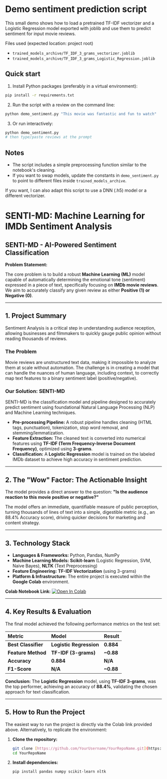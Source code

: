 Demo sentiment prediction script
===============================

This small demo shows how to load a pretrained TF-IDF vectorizer and a Logistic Regression
model exported with joblib and use them to predict sentiment for input movie reviews.

Files used (expected location: project root)
- `trained_models_archive/TF_IDF_3_grams_vectorizer.joblib`
- `trained_models_archive/TF_IDF_3_grams_Logistic_Regression.joblib`

Quick start
-----------

1. Install Python packages (preferably in a virtual environment):

```bash
pip install -r requirements.txt
```

2. Run the script with a review on the command line:

```bash
python demo_sentiment.py "This movie was fantastic and fun to watch"
```

3. Or run interactively:

```bash
python demo_sentiment.py
# then type/paste reviews at the prompt
```

Notes
-----
- The script includes a simple preprocessing function similar to the notebook's cleaning.
- If you want to swap models, update the constants in `demo_sentiment.py` to point to
  different files inside `trained_models_archive`.

If you want, I can also adapt this script to use a DNN (.h5) model or a different vectorizer.
# SENTI-MD: Machine Learning for IMDb Sentiment Analysis

## SENTI-MD - AI-Powered Sentiment Classification

**Problem Statement:**

The core problem is to build a robust **Machine Learning (ML)** model capable of automatically determining the emotional tone (sentiment) expressed in a piece of text, specifically focusing on **IMDb movie reviews**. We aim to accurately classify any given review as either **Positive (1) or Negative (0)**.

---

## 1. Project Summary

Sentiment Analysis is a critical step in understanding audience reception, allowing businesses and filmmakers to quickly gauge public opinion without reading thousands of reviews.

### The Problem

Movie reviews are unstructured text data, making it impossible to analyze them at scale without automation. The challenge is in creating a model that can handle the nuances of human language, including context, to correctly map text features to a binary sentiment label (positive/negative).

### Our Solution: SENTI-MD

SENTI-MD is the classification model and pipeline designed to accurately predict sentiment using foundational Natural Language Processing (NLP) and Machine Learning techniques.

* **Pre-processing Pipeline:** A robust pipeline handles cleaning (HTML tags, punctuation), tokenization, stop word removal, and stemming/lemmatization.
* **Feature Extraction:** The cleaned text is converted into numerical features using **TF-IDF (Term Frequency-Inverse Document Frequency)**, optimized using **3-grams**.
* **Classification:** A **Logistic Regression** model is trained on the labeled IMDb dataset to achieve high accuracy in sentiment prediction.

---

## 2. The "Wow" Factor: The Actionable Insight

The model provides a direct answer to the question: **"Is the audience reaction to this movie positive or negative?"**

The model offers an immediate, quantifiable measure of public perception, turning thousands of lines of text into a simple, digestible metric (e.g., an 88.4% Accuracy score), driving quicker decisions for marketing and content strategy.

---

## 3. Technology Stack

* **Languages & Frameworks:** Python, Pandas, NumPy
* **Machine Learning Models:** **Scikit-learn** (Logistic Regression, SVM, Naive Bayes), **NLTK** (Text Preprocessing)
* **Feature Engineering:** **TF-IDF Vectorization** (using 3-grams)
* **Platform & Infrastructure:** The entire project is executed within the **Google Colab** environment.

**Colab Notebook Link:**
[![Open In Colab](https://colab.research.google.com/assets/colab-badge.svg)](https://colab.research.google.com/drive/1seeXX1aCdSp5wTzFrEXODmLhtme2nsI0?usp=sharing)

---

## 4. Key Results & Evaluation

The final model achieved the following performance metrics on the test set:

| Metric | Model | Result |
| :--- | :--- | :--- |
| **Best Classifier** | **Logistic Regression** | **0.884** |
| **Feature Method** | **TF-IDF (3-grams)** | **~0.88** |
| **Accuracy** | **0.884** | **N/A** |
| **F1-Score** | **N/A** | **~0.88** |

**Conclusion:** The **Logistic Regression** model, using **TF-IDF 3-grams**, was the top performer, achieving an accuracy of **88.4%**, validating the chosen approach for text classification.

---

## 5. How to Run the Project

The easiest way to run the project is directly via the Colab link provided above. Alternatively, to replicate the environment:

1.  **Clone the repository:**
    ```bash
    git clone [https://github.com/YourUsername/YourRepoName.git](https://github.com/YourUsername/YourRepoName.git)
    cd YourRepoName
    ```
2.  **Install dependencies:**
    ```bash
    pip install pandas numpy scikit-learn nltk
    ```